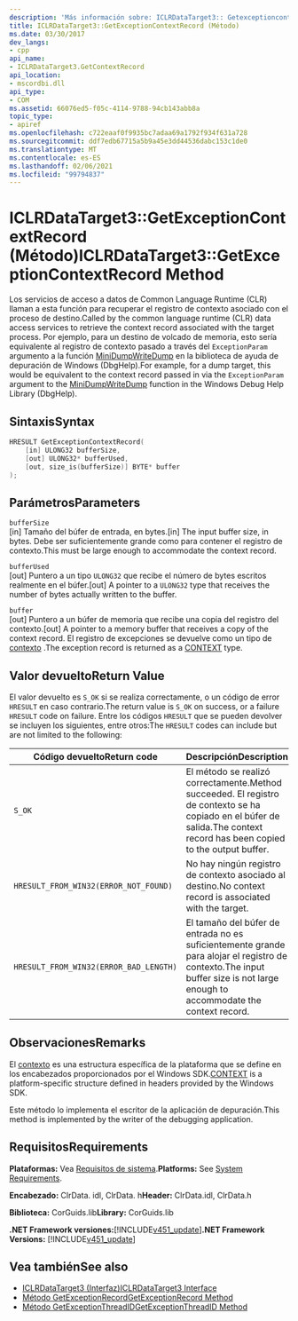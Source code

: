 ```yaml
---
description: 'Más información sobre: ICLRDataTarget3:: Getexceptioncontextrecord ((método)'
title: ICLRDataTarget3::GetExceptionContextRecord (Método)
ms.date: 03/30/2017
dev_langs:
- cpp
api_name:
- ICLRDataTarget3.GetContextRecord
api_location:
- mscordbi.dll
api_type:
- COM
ms.assetid: 66076ed5-f05c-4114-9788-94cb143abb8a
topic_type:
- apiref
ms.openlocfilehash: c722eaaf0f9935bc7adaa69a1792f934f631a728
ms.sourcegitcommit: ddf7edb67715a5b9a45e3dd44536dabc153c1de0
ms.translationtype: MT
ms.contentlocale: es-ES
ms.lasthandoff: 02/06/2021
ms.locfileid: "99794837"
---
```

# <a name="iclrdatatarget3getexceptioncontextrecord-method"></a><span data-ttu-id="6f7ff-103">ICLRDataTarget3::GetExceptionContextRecord (Método)</span><span class="sxs-lookup"><span data-stu-id="6f7ff-103">ICLRDataTarget3::GetExceptionContextRecord Method</span></span>

<span data-ttu-id="6f7ff-104">Los servicios de acceso a datos de Common Language Runtime (CLR) llaman a esta función para recuperar el registro de contexto asociado con el proceso de destino.</span><span class="sxs-lookup"><span data-stu-id="6f7ff-104">Called by the common language runtime (CLR) data access services to retrieve the context record associated with the target process.</span></span> <span data-ttu-id="6f7ff-105">Por ejemplo, para un destino de volcado de memoria, esto sería equivalente al registro de contexto pasado a través del `ExceptionParam` argumento a la función [MiniDumpWriteDump](/windows/desktop/api/minidumpapiset/nf-minidumpapiset-minidumpwritedump) en la biblioteca de ayuda de depuración de Windows (DbgHelp).</span><span class="sxs-lookup"><span data-stu-id="6f7ff-105">For example, for a dump target, this would be equivalent to the context record passed in via the `ExceptionParam` argument to the [MiniDumpWriteDump](/windows/desktop/api/minidumpapiset/nf-minidumpapiset-minidumpwritedump) function in the Windows Debug Help Library (DbgHelp).</span></span>  
  
## <a name="syntax"></a><span data-ttu-id="6f7ff-106">Sintaxis</span><span class="sxs-lookup"><span data-stu-id="6f7ff-106">Syntax</span></span>  
  
```cpp  
HRESULT GetExceptionContextRecord(  
    [in] ULONG32 bufferSize,  
    [out] ULONG32* bufferUsed,  
    [out, size_is(bufferSize)] BYTE* buffer  
);  
```  
  
## <a name="parameters"></a><span data-ttu-id="6f7ff-107">Parámetros</span><span class="sxs-lookup"><span data-stu-id="6f7ff-107">Parameters</span></span>  

 `bufferSize`  
 <span data-ttu-id="6f7ff-108">[in] Tamaño del búfer de entrada, en bytes.</span><span class="sxs-lookup"><span data-stu-id="6f7ff-108">[in] The input buffer size, in bytes.</span></span> <span data-ttu-id="6f7ff-109">Debe ser suficientemente grande como para contener el registro de contexto.</span><span class="sxs-lookup"><span data-stu-id="6f7ff-109">This must be large enough to accommodate the context record.</span></span>  
  
 `bufferUsed`  
 <span data-ttu-id="6f7ff-110">[out] Puntero a un tipo `ULONG32` que recibe el número de bytes escritos realmente en el búfer.</span><span class="sxs-lookup"><span data-stu-id="6f7ff-110">[out] A pointer to a `ULONG32` type that receives the number of bytes actually written to the buffer.</span></span>  
  
 `buffer`  
 <span data-ttu-id="6f7ff-111">[out] Puntero a un búfer de memoria que recibe una copia del registro del contexto.</span><span class="sxs-lookup"><span data-stu-id="6f7ff-111">[out] A pointer to a memory buffer that receives a copy of the context record.</span></span> <span data-ttu-id="6f7ff-112">El registro de excepciones se devuelve como un tipo de [contexto](/windows/win32/api/winnt/ns-winnt-arm64_nt_context) .</span><span class="sxs-lookup"><span data-stu-id="6f7ff-112">The exception record is returned as a [CONTEXT](/windows/win32/api/winnt/ns-winnt-arm64_nt_context) type.</span></span>  
  
## <a name="return-value"></a><span data-ttu-id="6f7ff-113">Valor devuelto</span><span class="sxs-lookup"><span data-stu-id="6f7ff-113">Return Value</span></span>  

 <span data-ttu-id="6f7ff-114">El valor devuelto es `S_OK` si se realiza correctamente, o un código de error `HRESULT` en caso contrario.</span><span class="sxs-lookup"><span data-stu-id="6f7ff-114">The return value is `S_OK` on success, or a failure `HRESULT` code on failure.</span></span> <span data-ttu-id="6f7ff-115">Entre los códigos `HRESULT` que se pueden devolver se incluyen los siguientes, entre otros:</span><span class="sxs-lookup"><span data-stu-id="6f7ff-115">The `HRESULT` codes can include but are not limited to the following:</span></span>  
  
|<span data-ttu-id="6f7ff-116">Código devuelto</span><span class="sxs-lookup"><span data-stu-id="6f7ff-116">Return code</span></span>|<span data-ttu-id="6f7ff-117">Descripción</span><span class="sxs-lookup"><span data-stu-id="6f7ff-117">Description</span></span>|  
|-----------------|-----------------|  
|`S_OK`|<span data-ttu-id="6f7ff-118">El método se realizó correctamente.</span><span class="sxs-lookup"><span data-stu-id="6f7ff-118">Method succeeded.</span></span> <span data-ttu-id="6f7ff-119">El registro de contexto se ha copiado en el búfer de salida.</span><span class="sxs-lookup"><span data-stu-id="6f7ff-119">The context record has been copied to the output buffer.</span></span>|  
|`HRESULT_FROM_WIN32(ERROR_NOT_FOUND)`|<span data-ttu-id="6f7ff-120">No hay ningún registro de contexto asociado al destino.</span><span class="sxs-lookup"><span data-stu-id="6f7ff-120">No context record is associated with the target.</span></span>|  
|`HRESULT_FROM_WIN32(ERROR_BAD_LENGTH)`|<span data-ttu-id="6f7ff-121">El tamaño del búfer de entrada no es suficientemente grande para alojar el registro de contexto.</span><span class="sxs-lookup"><span data-stu-id="6f7ff-121">The input buffer size is not large enough to accommodate the context record.</span></span>|  
  
## <a name="remarks"></a><span data-ttu-id="6f7ff-122">Observaciones</span><span class="sxs-lookup"><span data-stu-id="6f7ff-122">Remarks</span></span>  

 <span data-ttu-id="6f7ff-123">El [contexto](/windows/win32/api/winnt/ns-winnt-arm64_nt_context) es una estructura específica de la plataforma que se define en los encabezados proporcionados por el Windows SDK.</span><span class="sxs-lookup"><span data-stu-id="6f7ff-123">[CONTEXT](/windows/win32/api/winnt/ns-winnt-arm64_nt_context) is a platform-specific structure defined in headers provided by the Windows SDK.</span></span>  
  
 <span data-ttu-id="6f7ff-124">Este método lo implementa el escritor de la aplicación de depuración.</span><span class="sxs-lookup"><span data-stu-id="6f7ff-124">This method is implemented by the writer of the debugging application.</span></span>  
  
## <a name="requirements"></a><span data-ttu-id="6f7ff-125">Requisitos</span><span class="sxs-lookup"><span data-stu-id="6f7ff-125">Requirements</span></span>  

 <span data-ttu-id="6f7ff-126">**Plataformas:** Vea [Requisitos de sistema](../../get-started/system-requirements.md).</span><span class="sxs-lookup"><span data-stu-id="6f7ff-126">**Platforms:** See [System Requirements](../../get-started/system-requirements.md).</span></span>  
  
 <span data-ttu-id="6f7ff-127">**Encabezado:** ClrData. idl, ClrData. h</span><span class="sxs-lookup"><span data-stu-id="6f7ff-127">**Header:** ClrData.idl, ClrData.h</span></span>  
  
 <span data-ttu-id="6f7ff-128">**Biblioteca:** CorGuids.lib</span><span class="sxs-lookup"><span data-stu-id="6f7ff-128">**Library:** CorGuids.lib</span></span>  
  
 <span data-ttu-id="6f7ff-129">**.NET Framework versiones:**[!INCLUDE[v451_update](../../../../includes/net-current-v451-nov-plus.md)]</span><span class="sxs-lookup"><span data-stu-id="6f7ff-129">**.NET Framework Versions:** [!INCLUDE[v451_update](../../../../includes/net-current-v451-nov-plus.md)]</span></span>  
  
## <a name="see-also"></a><span data-ttu-id="6f7ff-130">Vea también</span><span class="sxs-lookup"><span data-stu-id="6f7ff-130">See also</span></span>

- [<span data-ttu-id="6f7ff-131">ICLRDataTarget3 (Interfaz)</span><span class="sxs-lookup"><span data-stu-id="6f7ff-131">ICLRDataTarget3 Interface</span></span>](iclrdatatarget3-interface.md)
- [<span data-ttu-id="6f7ff-132">Método GetExceptionRecord</span><span class="sxs-lookup"><span data-stu-id="6f7ff-132">GetExceptionRecord Method</span></span>](iclrdatatarget3-getexceptionrecord-method.md)
- [<span data-ttu-id="6f7ff-133">Método GetExceptionThreadID</span><span class="sxs-lookup"><span data-stu-id="6f7ff-133">GetExceptionThreadID Method</span></span>](iclrdatatarget3-getexceptionthreadid-method.md)
